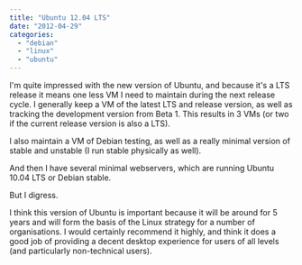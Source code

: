 ```yaml
---
title: "Ubuntu 12.04 LTS"
date: "2012-04-29"
categories: 
  - "debian"
  - "linux"
  - "ubuntu"
---
```


I'm quite impressed with the new version of Ubuntu, and because it's a LTS release it means one less VM I need to maintain during the next release cycle. I generally keep a VM of the latest LTS and release version, as well as tracking the development version from Beta 1. This results in 3 VMs (or two if the current release version is also a LTS).

I also maintain a VM of Debian testing, as well as a really minimal version of stable and unstable (I run stable physically as well).

And then I have several minimal webservers, which are running Ubuntu 10.04 LTS or Debian stable.

But I digress.

I think this version of Ubuntu is important because it will be around for 5 years and will form the basis of the Linux strategy for a number of organisations. I would certainly recommend it highly, and think it does a good job of providing a decent desktop experience for users of all levels (and particularly non-technical users).
